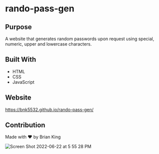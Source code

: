# rando-pass-gen

## Purpose
A website that generates random passwords upon request using special, numeric, upper and lowercase characters.

## Built With
* HTML
* CSS
* JavaScript

## Website
https://bnk5532.github.io/rando-pass-gen/

## Contribution
Made with ❤️ by Brian King

![Screen Shot 2022-06-22 at 5 55 28 PM](https://user-images.githubusercontent.com/104585768/175149197-b23173c7-bca3-4588-9bf8-fca6143b56eb.png)
